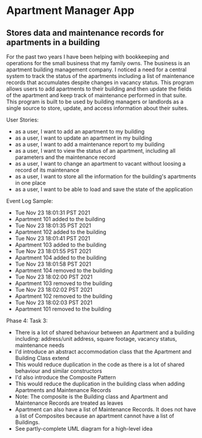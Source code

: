 # Apartment Manager App

## Stores data and maintenance records for apartments in a building

For the past two years I have been helping with bookkeeping and operations for the small business that my family owns.
The business is an apartment building management company. I noticed a need for a central system to track the status of 
the apartments including a list of maintenance records that accumulates despite changes in vacancy status. This 
program allows users to add apartments to their building and then update the fields of the apartment and keep 
track of maintenance performed in that suite. This program is built to be used by building managers or landlords as 
a single source to store, update, and access information about their suites. 

User Stories:
- as a user, I want to add an apartment to my building
- as a user, I want to update an apartment in my building
- as a user, I want to add a maintenance report to my building
- as a user, I want to view the status of an apartment, including all parameters and the maintenance record
- as a user, I want to change an apartment to vacant without loosing a record of its maintenance
- as a user, I want to store all the information for the building's apartments in one place
- as a user, I want to be able to load and save the state of the application

Event Log Sample:
- Tue Nov 23 18:01:31 PST 2021
- Apartment 101 added to the building
- Tue Nov 23 18:01:35 PST 2021
- Apartment 102 added to the building
- Tue Nov 23 18:01:41 PST 2021
- Apartment 103 added to the building
- Tue Nov 23 18:01:55 PST 2021
- Apartment 104 added to the building
- Tue Nov 23 18:01:58 PST 2021
- Apartment 104 removed to the building
- Tue Nov 23 18:02:00 PST 2021
- Apartment 103 removed to the building
- Tue Nov 23 18:02:02 PST 2021
- Apartment 102 removed to the building
- Tue Nov 23 18:02:03 PST 2021
- Apartment 101 removed to the building

Phase 4: Task 3:
- There is a lot of shared behaviour between an Apartment and a building including: address/unit address, square footage, vacancy status, maintenance needs
- I'd introduce an abstract accommodation class that the Apartment and Building Class extend
- This would reduce duplication in the code as there is a lot of shared behaviour and similar constructors
- I'd also introduce the Composite Pattern
- This would reduce the duplication in the building class when adding Apartments and Maintenance Records
- Note: The composite is the Building class and Apartment and Maintenance Records are treated as leaves
- Apartment can also have a list of Maintenance Records. It does not have a list of Composites because an apartment cannot have a list of Buildings. 
- See partly-complete UML diagram for a high-level idea 


